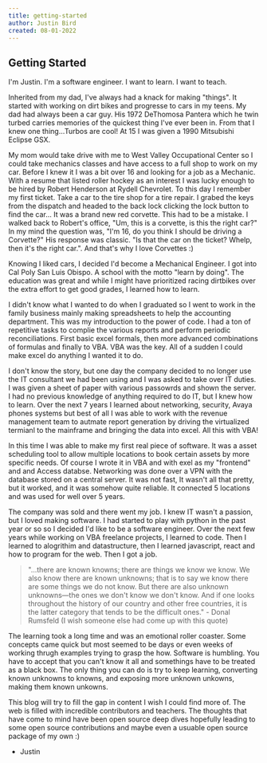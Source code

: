 ```yaml
---
title: getting-started
author: Justin Bird
created: 08-01-2022
---
```


## Getting Started

I'm Justin. I'm a software engineer. I want to learn. I want to teach.

Inherited from my dad, I've always had a knack for making "things". It started with working on dirt bikes and progresse to cars in my teens. My dad had always been a car guy. His 1972 DeThomosa Pantera which he twin turbed carries memories of the quickest thing I've ever been in. From that I knew one thing...Turbos are cool! At 15 I was given a 1990 Mitsubishi Eclipse GSX.

My mom would take drive with me to West Valley Occupational Center so I could take mechanics classes and have access to a full shop to work on my car. Before I knew it I was a bit over 16 and looking for a job as a Mechanic. With a resume that listed roller hockey as an interest I was lucky enough to be hired by Robert Henderson at Rydell Chevrolet. To this day I remember my first ticket. Take a car to the tire shop for a tire repair. I grabed the keys from the dispatch and headed to the back lock clicking the lock button to find the car... It was a brand new red corvette. This had to be a mistake. I walked back to Robert's office, "Um, this is a corvette, is this the right car?" In my mind the question was, "I'm 16, do you think I should be driving a Corvette?" His response was classic. "Is that the car on the ticket? Whelp, then it's the right car.". And that's why I love Corvettes :)

Knowing I liked cars, I decided I'd become a Mechanical Engineer. I got into Cal Poly San Luis Obispo. A school with the motto "learn by doing". The education was great and while I might have prioritized racing dirtbikes over the extra effort to get good grades, I learned how to learn.

I didn't know what I wanted to do when I graduated so I went to work in the family business mainly making spreadsheets to help the accounting department. This was my introduction to the power of code. I had a ton of repetitive tasks to complie the various reports and perform periodic reconciliations. First basic excel formals, then more advanced combinations of formulas and finally to VBA. VBA was the key. All of a sudden I could make excel do anything I wanted it to do.

I don't know the story, but one day the company decided to no longer use the IT consultant we had been using and I was asked to take over IT duties. I was given a sheet of paper with various passowrds and shown the server. I had no previous knowledge of anything required to do IT, but I knew how to learn. Over the next 7 years I learned about networking, security, Avaya phones systems but best of all I was able to work with the revenue management team to autmate report generation by driving the virtualized termianl to the mainframe and bringing the data into excel. All this with VBA!

In this time I was able to make my first real piece of software. It was a asset scheduling tool to allow multiple locations to book certain assets by more specific needs. Of course I wrote it in VBA and with exel as my "frontend" and and Access databse. Networking was done over a VPN with the database stored on a central server. It was not fast, It wasn't all that pretty, but it worked, and it was somehow quite reliable. It connected 5 locations and was used for well over 5 years.

The company was sold and there went my job. I knew IT wasn't a passion, but I loved making software. I had started to play with python in the past year or so so I decided I'd like to be a software engineer. Over the next few years while working on VBA freelance projects, I learned to code. Then I learned to alogrithim and datastructure, then I learned javascript, react and how to program for the web. Then I got a job.

> "...there are known knowns; there are things we know we know. We also know there are known unknowns; that is to say we know there are some things we do not know. But there are also unknown unknowns—the ones we don't know we don't know. And if one looks throughout the history of our country and other free countries, it is the latter category that tends to be the difficult ones." - Donal Rumsfeld (I wish someone else had come up with this quote)

The learning took a long time and was an emotional roller coaster. Some concepts came quick but most seemed to be days or even weeks of working thrugh examples trying to grasp the how. Software is humbling. You have to accept that you can't know it all and somethings have to be treated as a black box. The only thing you can do is try to keep learning, converting known unknowns to knowns, and exposing more unknown unkowns, making them known unkowns.

This blog will try to fill the gap in content I wish I could find more of. The web is filled with incredible contributors and teachers. The thoughts that have come to mind have been open source deep dives hopefully leading to some open source contributions and maybe even a usuable open source package of my own :)

- Justin
